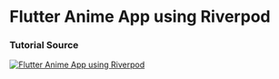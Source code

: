 # Flutter Anime App using Riverpod

### Tutorial Source

[![Flutter Anime App using Riverpod](https://img.youtube.com/vi/a7je_Eui3Oo/0.jpg)](https://www.youtube.com/watch?v=a7je_Eui3Oo "Flutter Anime App using Riverpod")
